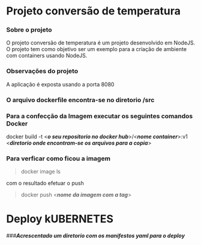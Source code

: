 # Projeto conversão de temperatura

### Sobre o projeto
O projeto conversão de temperatura é um projeto desenvolvido em NodeJS. O projeto tem como objetivo ser um exemplo para a criação de ambiente com containers usando NodeJS.

### Observações do projeto
A aplicação é exposta usando a porta 8080

### O arquivo dockerfile encontra-se no diretorio /src

### Para a confecção da Imagem executar os seguintes comandos Docker

docker build -t <***o seu repositorio no docker hub***>/<***nome container***>:v1 <***diretorio onde encontram-se os arquivos para a copia***><br> 

### Para verficar como ficou a imagem
>docker image ls <br>

com o resultado efetuar o push<br>

>docker push <***nome da imagem com a tag***>


# Deploy kUBERNETES
###***Acrescentado um diretorio com os manifestos yaml para o deploy***




